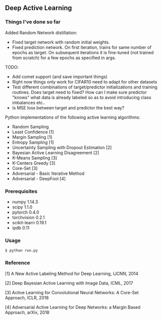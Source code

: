 ## Deep Active Learning

### Things I've done so far
Added Random Network distillation:
- Fixed target network with random initial weights.
- Fixed prediction network. On first iteration, trains for same number of 
epochs as target. On subsequent iterations it is fine-tuned 
(not trained from scratch) for a few epochs as specified in args.

TODO:
- Add comet support (and save important things)
- Right now things only work for CIFAR10 need to adapt for other datasets
- Test different combinations of target/predictor initializations and
training routines. Does target need to fixed? How can I make sure predictor
"knows" what data is already labeled so as to avoid introducing class 
imbalances etc..
- Is MSE loss between target and predictor the best way?

Python implementations of the following active learning algorithms:

- Random Sampling
- Least Confidence [1]
- Margin Sampling [1]
- Entropy Sampling [1]
- Uncertainty Sampling with Dropout Estimation [2]
- Bayesian Active Learning Disagreement [2]
- K-Means Sampling [3]
- K-Centers Greedy [3]
- Core-Set [3]
- Adversarial - Basic Iterative Method
- Adversarial - DeepFool [4]

### Prerequisites 
- numpy            1.14.3
- scipy            1.1.0
- pytorch          0.4.0
- torchvision      0.2.1
- scikit-learn     0.19.1
- ipdb             0.11

### Usage 

    $ python run.py

### Reference

[1] A New Active Labeling Method for Deep Learning, IJCNN, 2014

[2] Deep Bayesian Active Learning with Image Data, ICML, 2017

[3] Active Learning for Convolutional Neural Networks: A Core-Set Approach, ICLR, 2018

[4] Adversarial Active Learning for Deep Networks: a Margin Based Approach, arXiv, 2018
